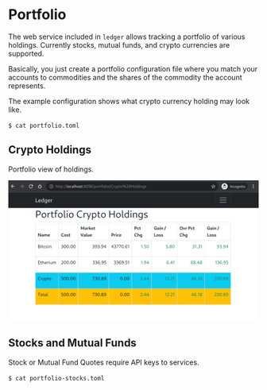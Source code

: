 # Portfolio

The web service included in `ledger` allows tracking a portfolio of various
holdings. Currently stocks, mutual funds, and crypto currencies are supported.

Basically, you just create a portfolio configuration file where you match your
accounts to commodities and the shares of the commodity the account represents.

The example configuration shows what crypto currency holding may look like.

`$ cat portfolio.toml`

## Crypto Holdings

Portfolio view of holdings.

![crypto holdings portfolio](webshots/portfolio-crypto.png)

## Stocks and Mutual Funds

Stock or Mutual Fund Quotes require API keys to services.

`$ cat portfolio-stocks.toml`
